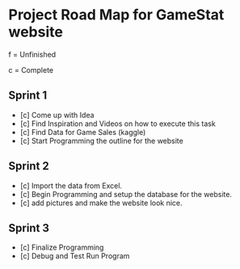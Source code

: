 # Project Road Map for GameStat website

f = Unfinished

c = Complete

## Sprint 1 
- [c] Come up with Idea
- [c] Find Inspiration and Videos on how to execute this task
- [c] Find Data for Game Sales (kaggle)
- [c] Start Programming the outline for the website

## Sprint 2
- [c] Import the data from Excel.
- [c] Begin Programming and setup the database for the website.
- [c] add pictures and make the website look nice.

## Sprint 3
- [c] Finalize Programming
- [c] Debug and Test Run Program
